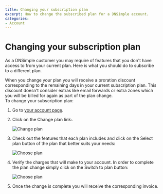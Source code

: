 ```yaml
---
title: Changing your subscription plan
excerpt: How to change the subscribed plan for a DNSimple account.
categories:
- Account
---
```


# Changing your subscription plan

As a DNSimple customer you may require of features that you don't have access to from your current plan. Here is what you should do to subscribe to a different plan.

<warning>
When you change your plan you will receive a proration discount corresponding to the remaining days in your current subscription plan. This discount doesn't consider extras like email forwards or extra zones which you will be billed for again as part of the plan change.
</warning>

<div class="section-steps" markdown="1">
To change your subscription plan:

1. Go to [your account page](https://dnsimple.com/account).
1. Click on the <label>Change plan</label> link:.

     ![Change plan](/files/change-plan-1.jpg)

1. Check out the features that each plan includes and click on the <label>Select plan</label> button of the plan that better suits your needs:

     ![Choose plan](/files/change-plan-2.jpg)

1. Verify the charges that will make to your account. In order to complete the plan change simply click on the <label>Switch to plan</label> button:

     ![Choose plan](/files/change-plan-3.jpg)

1. Once the change is complete you will receive the corresponding invoice.

</div>
